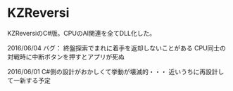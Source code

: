 # KZReversi
KZReversiのC#版。CPUのAI関連を全てDLL化した。

2016/06/04
バグ：
終盤探索でまれに着手を返却しないことがある
CPU同士の対戦時に中断ボタンを押すとアプリが死ぬ

2016/06/01
C#側の設計がおかしくて挙動が壊滅的・・・
近いうちに再設計して一新する予定
